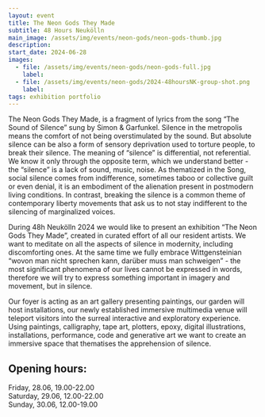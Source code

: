 ```yaml
---
layout: event
title: The Neon Gods They Made
subtitle: 48 Hours Neukölln
main_image: /assets/img/events/neon-gods/neon-gods-thumb.jpg
description: 
start_date: 2024-06-28
images: 
  - file: /assets/img/events/neon-gods/neon-gods-full.jpg
    label: 
  - file: /assets/img/events/neon-gods/2024-48hoursNK-group-shot.png
    label: 
tags: exhibition portfolio
---
```


The Neon Gods They Made, is a fragment of
lyrics from the song “The Sound of Silence” sung
by Simon & Garfunkel. Silence in the metropolis
means the comfort of not being overstimulated
by the sound. But absolute silence can be also a
form of sensory deprivation used to torture
people, to break their silence. The meaning of
“silence” is differential, not referential. We know
it only through the opposite term, which we
understand better - the “silence” is a lack of
sound, music, noise. As thematized in the Song,
social silence comes from indifference, sometimes
taboo or collective guilt or even denial, it is an
embodiment of the alienation present in postmodern
living conditions. In contrast, breaking the
silence is a common theme of contemporary
liberty movements that ask us to not stay indifferent
to the silencing of marginalized voices.

During 48h Neukölln 2024 we would like to
present an exhibition “The Neon Gods They
Made”, created in curated effort of all our
resident artists. We want to meditate on all the
aspects of silence in modernity, including
discomforting ones. At the same time we fully
embrace Wittgensteinian “wovon man nicht
sprechen kann, darüber muss man schweigen” -
the most significant phenomena of our lives
cannot be expressed in words, therefore we will
try to express something important in imagery
and movement, but in silence.

Our foyer is acting as an art gallery presenting
paintings, our garden will host installations, our
newly established immersive multimedia venue
will teleport visitors into the surreal interactive
and exploratory experience. Using paintings,
calligraphy, tape art, plotters, epoxy, digital
illustrations, installations, performance, code and
generative art we want to create an immersive
space that thematises the apprehension of
silence. 

## Opening hours:
Friday, 28.06, 19.00-22.00<br>
Saturday, 29.06, 12.00-22.00<br>
Sunday, 30.06, 12.00-19.00